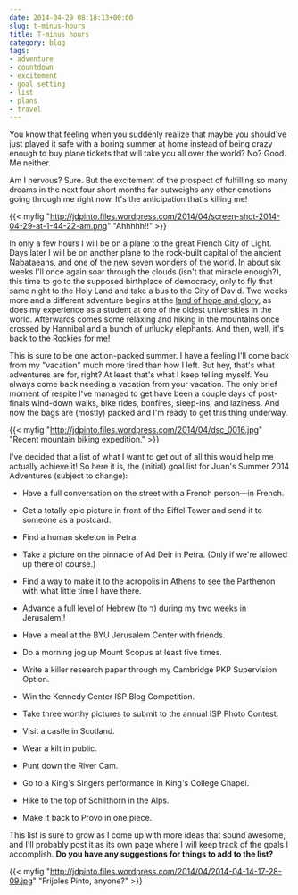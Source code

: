 ```yaml
---
date: 2014-04-29 08:18:13+00:00
slug: t-minus-hours
title: T-minus hours
category: blog
tags:
- adventure
- countdown
- excitement
- goal setting
- list
- plans
- travel
---
```


You know that feeling when you suddenly realize that maybe you should've just played it safe with a boring summer at home instead of being crazy enough to buy plane tickets that will take you all over the world? No? Good. Me neither.

Am I nervous? Sure. But the excitement of the prospect of fulfilling so many dreams in the next four short months far outweighs any other emotions going through me right now. It's the anticipation that's killing me!

<!-- more -->

{{< myfig "http://jdpinto.files.wordpress.com/2014/04/screen-shot-2014-04-29-at-1-44-22-am.png" "Ahhhhh!!" >}}

In only a few hours I will be on a plane to the great French City of Light. Days later I will be on another plane to the rock-built capital of the ancient Nabataeans, and one of the [new seven wonders of the world](http://en.wikipedia.org/wiki/New7Wonders_of_the_World). In about six weeks I'll once again soar through the clouds (isn't that miracle enough?), this time to go to the supposed birthplace of democracy, only to fly that same night to the Holy Land and take a bus to the City of David. Two weeks more and a different adventure begins at the [land of hope and glory](http://en.wikipedia.org/wiki/Land_of_Hope_and_Glory), as does my experience as a student at one of the oldest universities in the world. Afterwards comes some relaxing and hiking in the mountains once crossed by Hannibal and a bunch of unlucky elephants. And then, well, it's back to the Rockies for me!

This is sure to be one action-packed summer. I have a feeling I'll come back from my "vacation" much more tired than how I left. But hey, that's what adventures are for, right? At least that's what I keep telling myself. You always come back needing a vacation from your vacation. The only brief moment of respite I've managed to get have been a couple days of post-finals wind-down walks, bike rides, bonfires, sleep-ins, and laziness. And now the bags are (mostly) packed and I'm ready to get this thing underway.

{{< myfig "http://jdpinto.files.wordpress.com/2014/04/dsc_0016.jpg" "Recent mountain biking expedition." >}}

I've decided that a list of what I want to get out of all this would help me actually achieve it! So here it is, the (initial) goal list for Juan's Summer 2014 Adventures (subject to change):




  * Have a full conversation on the street with a French person—in French.


  * Get a totally epic picture in front of the Eiffel Tower and send it to someone as a postcard.


  * Find a human skeleton in Petra.


  * Take a picture on the pinnacle of Ad Deir in Petra. (Only if we're allowed up there of course.)


  * Find a way to make it to the acropolis in Athens to see the Parthenon with what little time I have there.


  * Advance a full level of Hebrew (to ד) during my two weeks in Jerusalem!!


  * Have a meal at the BYU Jerusalem Center with friends.


  * Do a morning jog up Mount Scopus at least five times.


  * Write a killer research paper through my Cambridge PKP Supervision Option.


  * Win the Kennedy Center ISP Blog Competition.


  * Take three worthy pictures to submit to the annual ISP Photo Contest.


  * Visit a castle in Scotland.


  * Wear a kilt in public.


  * Punt down the River Cam.


  * Go to a King's Singers performance in King's College Chapel.


  * Hike to the top of Schilthorn in the Alps.


  * Make it back to Provo in one piece.


This list is sure to grow as I come up with more ideas that sound awesome, and I'll probably post it as its own page where I will keep track of the goals I accomplish. **Do you have any suggestions for things to add to the list?**

{{< myfig "http://jdpinto.files.wordpress.com/2014/04/2014-04-14-17-28-09.jpg" "Frijoles Pinto, anyone?" >}}

